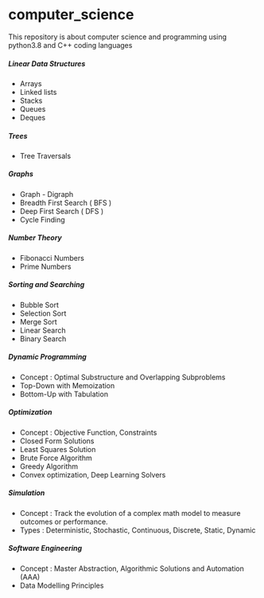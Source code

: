 # computer_science
This repository is about computer science and programming using python3.8 and C++ coding languages

 ##### Linear Data Structures
  - Arrays
  - Linked lists
  - Stacks
  - Queues
  - Deques

 ##### Trees
  - Tree Traversals
 
 ##### Graphs
  - Graph - Digraph
  - Breadth First Search ( BFS )
  - Deep First Search ( DFS )
  - Cycle Finding

 ##### Number Theory
  - Fibonacci Numbers
  - Prime Numbers
  
 ##### Sorting and Searching
  - Bubble Sort
  - Selection Sort
  - Merge Sort
  - Linear Search
  - Binary Search
  
 ##### Dynamic Programming
  - Concept : Optimal Substructure and Overlapping Subproblems
  - Top-Down with Memoization
  - Bottom-Up with Tabulation
  
 ##### Optimization
  - Concept : Objective Function, Constraints
  - Closed Form Solutions
  - Least Squares Solution
  - Brute Force Algorithm
  - Greedy Algorithm
  - Convex optimization, Deep Learning Solvers

 ##### Simulation
  - Concept : Track the evolution of a complex math model
                  to measure outcomes or performance.
  - Types : Deterministic, Stochastic, 
            Continuous, Discrete,
            Static, Dynamic

 ##### Software Engineering
  - Concept : Master Abstraction, Algorithmic Solutions and Automation (AAA)
  - Data Modelling Principles
